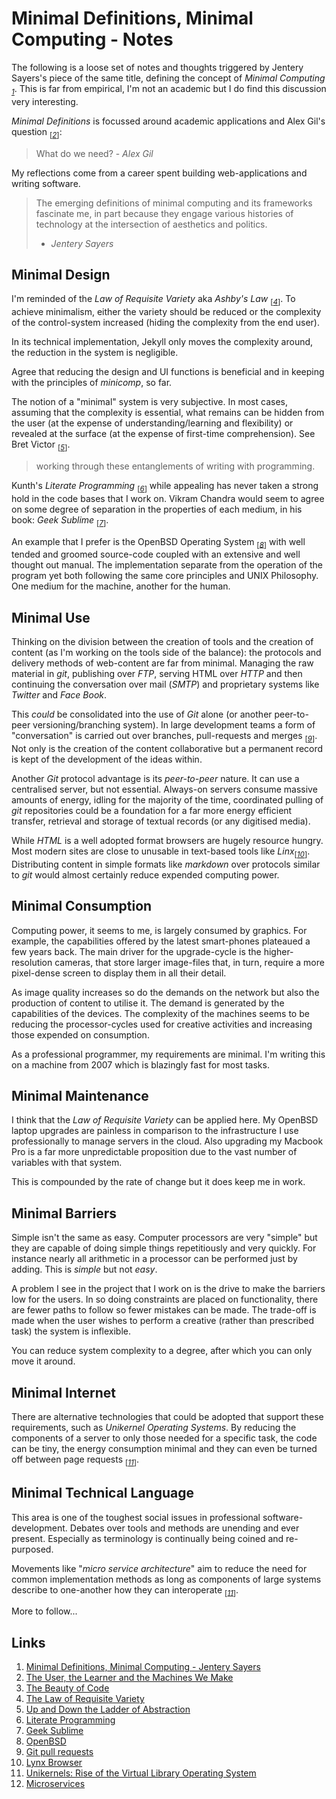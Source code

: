 # Minimal Definitions, Minimal Computing - Notes

The following is a loose set of notes and thoughts triggered by
Jentery Sayers's piece of the same title, defining the concept of
_Minimal Computing_ <sub>_[1](#ref1)_</sub>. This is far from
empirical, I'm not an academic but I do find this discussion very
interesting.

_Minimal Definitions_ is focussed around academic applications and
Alex Gil's question <sub>[_[2](#ref2)_]</sub>:

> What do we need? - _Alex Gil_

My reflections come from a career spent building web-applications and
writing software.

> The emerging definitions of minimal computing and its frameworks
> fascinate me, in part because they engage various histories of
> technology at the intersection of aesthetics and politics.
> - _Jentery Sayers_

## Minimal Design

I'm reminded of the _Law of Requisite Variety_ aka _Ashby's Law_
<sub>[_[4](#ref4)_]</sub>. To achieve minimalism, either the variety
should be reduced or the complexity of the control-system increased
(hiding the complexity from the end user).

In its technical implementation, Jekyll only moves the complexity
around, the reduction in the system is negligible.

Agree that reducing the design and UI functions is beneficial and in
keeping with the principles of _minicomp_, so far.

The notion of a "minimal" system is very subjective. In most cases,
assuming that the complexity is essential, what remains can be hidden
from the user (at the expense of understanding/learning and
flexibility) or revealed at the surface (at the expense of first-time
comprehension). See Bret Victor <sub>[_[5](#ref5)_]</sub>.

> working through these entanglements of writing with programming.

Kunth's _Literate Programming_ <sub>[_[6](#ref6)_]</sub> while
appealing has never taken a strong hold in the code bases that I work
on. Vikram Chandra would seem to agree on some degree of separation
in the properties of each medium, in his book: _Geek
Sublime_ <sub>[_[7](#ref7)_]</sub>.

An example that I prefer is the OpenBSD Operating System
<sub>[_[8](#ref8)_]</sub> with well tended and groomed source-code
coupled with an extensive and well thought out manual. The
implementation separate from the operation of the program yet both
following the same core principles and UNIX Philosophy. One medium
for the machine, another for the human.

## Minimal Use

Thinking on the division between the creation of tools and the
creation of content (as I'm working on the tools side of the
balance): the protocols and delivery methods of web-content are far
from minimal. Managing the raw material in _git_, publishing over
_FTP_, serving HTML over _HTTP_ and then continuing the conversation
over mail (_SMTP_) and proprietary systems like _Twitter_ and _Face
Book_.

This _could_ be consolidated into the use of _Git_ alone (or
another peer-to-peer versioning/branching system). In large
development teams a form of "conversation" is carried out over
branches, pull-requests and merges <sub>[_[9](#ref9)_]</sub>.
Not only is the creation of the content collaborative but a permanent
record is kept of the development of the ideas within.

Another _Git_ protocol advantage is its _peer-to-peer_ nature. It can
use a centralised server, but not essential. Always-on servers
consume massive amounts of energy, idling for the majority of the
time, coordinated pulling of _git_ repositories could be a foundation
for a far more energy efficient transfer, retrieval and storage of
textual records (or any digitised media).

While _HTML_ is a well adopted format browsers are hugely resource
hungry. Most modern sites are close to unusable in text-based tools
like _Linx_<sub>[_[10](#ref10)_]</sub>. Distributing content in simple
formats like _markdown_ over protocols similar to _git_ would almost
certainly reduce expended computing power.

## Minimal Consumption

Computing power, it seems to me, is largely consumed by graphics. For
example, the capabilities offered by the latest smart-phones
plateaued a few years back. The main driver for the upgrade-cycle is
the higher-resolution cameras, that store larger image-files that, in
turn, require a more pixel-dense screen to display them in all their
detail.

As image quality increases so do the demands on the network but also
the production of content to utilise it. The demand is generated by
the capabilities of the devices. The complexity of the
machines seems to be reducing the processor-cycles used for creative
activities and increasing those expended on consumption.

As a professional programmer, my requirements are minimal.
I'm writing this on a machine from 2007 which is blazingly fast for
most tasks.

## Minimal Maintenance

I think that the _Law of Requisite Variety_ can be applied here. My
OpenBSD laptop upgrades are painless in comparison to the
infrastructure I use professionally to manage servers in the cloud.
Also upgrading my Macbook Pro is a far more unpredictable
proposition due to the vast number of variables with that system.

This is compounded by the rate of change but it does keep
me in work.

## Minimal Barriers

Simple isn't the same as easy. Computer processors are very "simple"
but they are capable of doing simple things repetitiously and very
quickly. For instance nearly all arithmetic in a processor can be
performed just by adding. This is _simple_ but not _easy_.

A problem I see in the project that I work on is the drive to make
the barriers low for the users. In so doing constraints are placed on
functionality, there are fewer paths to follow so fewer mistakes can
be made. The trade-off is made when the user wishes to perform a
creative (rather than prescribed task) the system is inflexible.

You can reduce system complexity to a degree, after which you
can only move it around.

## Minimal Internet

There are alternative technologies that could be adopted that support
these requirements, such as _Unikernel Operating Systems_.
By reducing the components of a server to only those needed for a
specific task, the code can be tiny, the energy consumption minimal
and they can even be turned off between page requests
<sub>[_[11](#ref11)_]</sub>.

## Minimal Technical Language

This area is one of the toughest social issues in professional
software-development. Debates over tools and methods are unending and
ever present. Especially as terminology is continually being coined
and re-purposed.

Movements like "_micro service architecture_" aim to reduce the need
for common implementation methods as long as components of large
systems describe to one-another how they can interoperate
<sub>[_[11](#ref11)_]</sub>.

More to follow...

## Links

1. <a id="ref1"></a> [Minimal Definitions, Minimal Computing - Jentery Sayers](http://go-dh.github.io/mincomp/thoughts/2016/10/02/minimal-definitions/)
2. <a id="ref2"></a> [The User, the Learner and the Machines We Make](http://go-dh.github.io/mincomp/thoughts/2015/05/21/user-vs-learner/)
3. <a id="ref3"></a> [The Beauty of Code](http://www.theparisreview.org/blog/2014/09/05/the-beauty-of-code/)
4. <a id="ref4"></a> [The Law of Requisite Variety](https://en.wikipedia.org/wiki/Variety_(cybernetics)#The_Law_of_Requisite_Variety)
5. <a id="ref5"></a> [Up and Down the Ladder of Abstraction](http://worrydream.com/LadderOfAbstraction/)
6. <a id="ref6"></a> [Literate Programming](https://en.wikipedia.org/wiki/Literate_programming)
7. <a id="ref7"></a> [Geek Sublime](https://www.graywolfpress.org/books/geek-sublime)
8. <a id="ref8"></a> [OpenBSD](https://www.openbsd.org/)
9. <a id="ref9"></a> [Git pull requests](https://help.github.com/articles/about-pull-requests/)
10. <a id="ref10"></a> [Lynx Browser](https://en.wikipedia.org/wiki/Lynx_(web_browser))
11. <a id="ref11"></a> [Unikernels: Rise of the Virtual Library Operating System](http://queue.acm.org/detail.cfm?id=2566628)
11. <a id="ref12"></a> [Microservices](http://martinfowler.com/articles/microservices.html)

